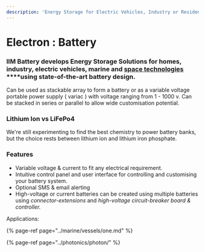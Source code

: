 ```yaml
---
description: 'Energy Storage for Electric Vehicles, Industry or Residential applications.'
---
```


# Electron : Battery

### **IIM Battery** develops Energy Storage Solutions for homes, industry, electric vehicles, marine and [**space technologies**](https://frontera.iim.technology) ****using state-of-the-art battery design.

Can be used as stackable array to form a battery or as a variable voltage portable power supply \( variac \) with voltage ranging from 1 - 1000 v. Can be stacked in series or parallel to allow wide customisation potential.

### Lithium Ion vs LiFePo4

We're still experimenting to find the best chemistry to power battery banks, but the choice rests between lithium ion and lithium iron phosphate.

### Features

* Variable voltage & current to fit any electrical requirement.
* Intuitive control panel and user interface for controlling and customising your battery system.
* Optional SMS & email alerting
* High-voltage or current batteries can be created using multiple batteries using _connector-extensions_ and _high-voltage circuit-breaker board & controller._



Applications:

{% page-ref page="../marine/vessels/one.md" %}

{% page-ref page="../photonics/photon/" %}





